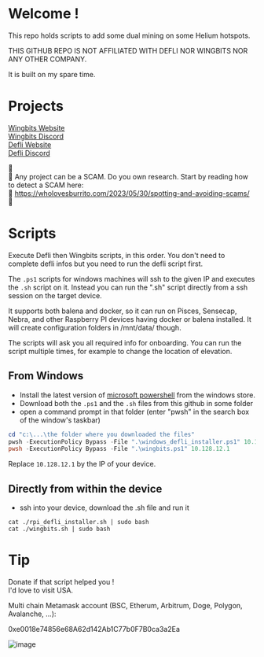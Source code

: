 # Welcome !

This repo holds scripts to add some dual mining on some Helium hotspots.

THIS GITHUB REPO IS NOT AFFILIATED WITH DEFLI NOR WINGBITS NOR ANY OTHER COMPANY.

It is built on my spare time.

# Projects

[Wingbits Website](https://wingbits.com/)  
[Wingbits Discord](https://discord.com/invite/ZmpRW73qRH)  
[Defli Website](https://defli.network/)  
[Defli Discord](https://discord.gg/PpKMhCmewy)

🚨  
🚨 Any project can be a SCAM. Do you own research. Start by reading how to detect a SCAM here:  
🚨 https://wholovesburrito.com/2023/05/30/spotting-and-avoiding-scams/  
🚨  

# Scripts

Execute Defli then Wingbits scripts, in this order. You don't need to complete defli infos but you need to run the defli script first.

The `.ps1` scripts for windows machines will ssh to the given IP and executes the `.sh` script on it.  Instead you can run the ".sh" script directly from a ssh session on the target device.

It supports both balena and docker, so it can run on Pisces, Sensecap, Nebra, and other Raspberry PI devices having docker or balena installed. It will create configuration folders in /mnt/data/ though.

The scripts will ask you all required info for onboarding. You can run the script multiple times, for example to change the location of elevation.

## From Windows
- Install the latest version of [microsoft powershell](https://www.microsoft.com/store/productId/9MZ1SNWT0N5D) from the windows store.
- Download both the `.ps1` and the `.sh` files from this github in some folder
- open a command prompt in that folder (enter "pwsh" in the search box of the window's taskbar)
```powershell
cd "c:\...\the folder where you downloaded the files"
pwsh -ExecutionPolicy Bypass -File ".\windows_defli_installer.ps1" 10.128.12.1
pwsh -ExecutionPolicy Bypass -File ".\wingbits.ps1" 10.128.12.1
```
Replace `10.128.12.1` by the IP of your device.

## Directly from within the device
- ssh into your device, download the .sh file and run it
```shell
cat ./rpi_defli_installer.sh | sudo bash
cat ./wingbits.sh | sudo bash
```

# Tip

Donate if that script helped you !  
I'd love to visit USA.

Multi chain Metamask account (BSC, Etherum, Arbitrum, Doge, Polygon, Avalanche, ...):

0xe0018e74856e68A62d142Ab1C77b0F7B0ca3a2Ea

![image](https://github.com/softlion/defli/assets/190756/9d4f1589-5f7f-46f4-ae0d-1190d2e22762)
